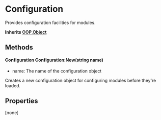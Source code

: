 # Configuration
Provides configuration facilities for modules.

**Inherits [OOP.Object](Classes/OOP.Object)**

## Methods
#### Configuration Configuration:New(string name)
- name: The name of the configuration object

Creates a new configuration object for configuring modules before they're loaded.


## Properties
[none]


